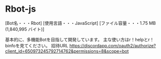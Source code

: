 # Rbot-js
[Bot名・・・Rbot]
[使用言語・・・JavaScript]
[ファイル容量・・・1.75 MB (1,840,995 バイト)]

基本的に、多機能Botを目指して開発しています。
主な使い方はr！helpとr！binfoを見てください。
招待URL
https://discordapp.com/oauth2/authorize?client_id=650973245792714762&permissions=8&scope=bot
